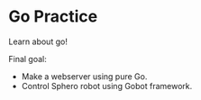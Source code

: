 # Go Practice

Learn about go!

Final goal:
 - Make a webserver using pure Go.
 - Control Sphero robot using Gobot framework.
